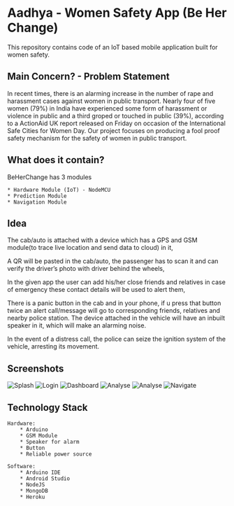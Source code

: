 # Aadhya - Women Safety App (Be Her Change)

This repository contains code of an IoT based mobile application built for women safety.

## Main Concern? - Problem Statement

In recent times, there is an alarming increase in the number of rape and harassment cases against women in public transport. Nearly four of five women (79%) in India have experienced some form of harassment  or violence in public and a third groped or touched in public (39%), according to a ActionAid UK report released on Friday on occasion of the International Safe Cities for Women Day. Our project focuses on producing a fool proof safety mechanism for the safety of women in public transport.

## What does it contain?

BeHerChange has 3 modules 

    * Hardware Module (IoT) - NodeMCU
    * Prediction Module
    * Navigation Module
    
## Idea

The cab/auto is attached with a device which has a GPS and GSM module(to trace live location and send data to cloud) in it, 
    
A QR will be pasted in the cab/auto, the passenger has to scan it and can verify the driver’s photo with driver behind the wheels,
    
In the given app the user can add his/her close friends and relatives in case of emergency these contact details will be used to alert them, 
    
There is a panic button in the cab and in your phone, if u press that button twice an alert call/message will go to corresponding friends, relatives and nearby police station. The device attached in the vehicle will have an inbuilt speaker in it, which will make an alarming noise.
    
In the event of a distress call, the police can seize the ignition system of the vehicle, arresting its movement.

## Screenshots

![Splash](https://github.com/ssaimanjunath/Aadhya/blob/master/App%20Screenshots/splash.png)
![Login](https://github.com/ssaimanjunath/Aadhya/blob/master/App%20Screenshots/login.png)
![Dashboard](https://github.com/ssaimanjunath/Aadhya/blob/master/App%20Screenshots/dashboard.png)
![Analyse](https://github.com/ssaimanjunath/Aadhya/blob/master/App%20Screenshots/analyse1.png)
![Analyse](https://github.com/ssaimanjunath/Aadhya/blob/master/App%20Screenshots/analyse2.png)
![Navigate](https://github.com/ssaimanjunath/Aadhya/blob/master/App%20Screenshots/navigate.png)

## Technology Stack

    Hardware: 
        * Arduino 
        * GSM Module 
        * Speaker for alarm 
        * Button 
        * Reliable power source 

    Software: 
        * Arduino IDE 
        * Android Studio 
        * NodeJS 
        * MongoDB 
        * Heroku
